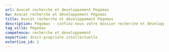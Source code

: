 ```yaml
---
url: Avocat recherche et developpement Pegomas
kw: Avocat recherche et développement Pégomas
title: Avocat recherche et développement Pégomas
description: Pégomas - confiez-nous votre dossier recherche et développement
tag_ville: Pégomas
competence: recherche et développement
expertise: droit-propriete-intellectuelle
extertise_id: 2
---
```

